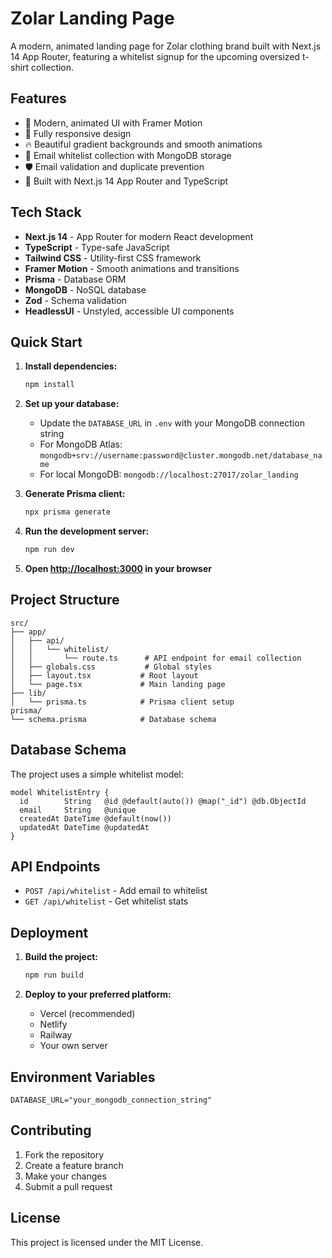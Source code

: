 # Zolar Landing Page

A modern, animated landing page for Zolar clothing brand built with Next.js 14 App Router, featuring a whitelist signup for the upcoming oversized t-shirt collection.

## Features

- 🎨 Modern, animated UI with Framer Motion
- 📱 Fully responsive design
- 🔥 Beautiful gradient backgrounds and smooth animations
- 📧 Email whitelist collection with MongoDB storage
- 🛡️ Email validation and duplicate prevention
- 🚀 Built with Next.js 14 App Router and TypeScript

## Tech Stack

- **Next.js 14** - App Router for modern React development
- **TypeScript** - Type-safe JavaScript
- **Tailwind CSS** - Utility-first CSS framework
- **Framer Motion** - Smooth animations and transitions
- **Prisma** - Database ORM
- **MongoDB** - NoSQL database
- **Zod** - Schema validation
- **HeadlessUI** - Unstyled, accessible UI components

## Quick Start

1. **Install dependencies:**
   ```bash
   npm install
   ```

2. **Set up your database:**
   - Update the `DATABASE_URL` in `.env` with your MongoDB connection string
   - For MongoDB Atlas: `mongodb+srv://username:password@cluster.mongodb.net/database_name`
   - For local MongoDB: `mongodb://localhost:27017/zolar_landing`

3. **Generate Prisma client:**
   ```bash
   npx prisma generate
   ```

4. **Run the development server:**
   ```bash
   npm run dev
   ```

5. **Open [http://localhost:3000](http://localhost:3000) in your browser**

## Project Structure

```
src/
├── app/
│   ├── api/
│   │   └── whitelist/
│   │       └── route.ts      # API endpoint for email collection
│   ├── globals.css           # Global styles
│   ├── layout.tsx           # Root layout
│   └── page.tsx             # Main landing page
├── lib/
│   └── prisma.ts            # Prisma client setup
prisma/
└── schema.prisma            # Database schema
```

## Database Schema

The project uses a simple whitelist model:

```prisma
model WhitelistEntry {
  id        String   @id @default(auto()) @map("_id") @db.ObjectId
  email     String   @unique
  createdAt DateTime @default(now())
  updatedAt DateTime @updatedAt
}
```

## API Endpoints

- `POST /api/whitelist` - Add email to whitelist
- `GET /api/whitelist` - Get whitelist stats

## Deployment

1. **Build the project:**
   ```bash
   npm run build
   ```

2. **Deploy to your preferred platform:**
   - Vercel (recommended)
   - Netlify
   - Railway
   - Your own server

## Environment Variables

```env
DATABASE_URL="your_mongodb_connection_string"
```

## Contributing

1. Fork the repository
2. Create a feature branch
3. Make your changes
4. Submit a pull request

## License

This project is licensed under the MIT License.
